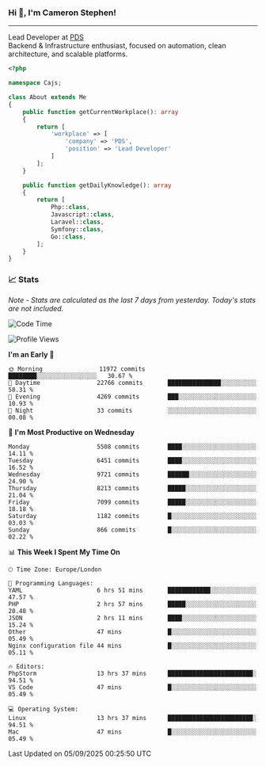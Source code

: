 ### Hi 👋, I'm Cameron Stephen!

---

Lead Developer at [PDS](https://prindatasolutions.co.uk)  
Backend & Infrastructure enthusiast, focused on automation, clean architecture, and scalable platforms.


```php
<?php

namespace Cajs;

class About extends Me
{
    public function getCurrentWorkplace(): array
    {
        return [
            'workplace' => [
                'company' => 'PDS',
                'position' => 'Lead Developer'
            ]
        ];
    }

    public function getDailyKnowledge(): array
    {
        return [
            Php::class,
            Javascript::class,
            Laravel::class,
            Symfony::class,
            Go::class,
        ];
    }
}
```

### 📈 Stats
<p><em>Note - Stats are calculated as the last 7 days from yesterday. Today's stats are not included.</em></p>


<!--START_SECTION:waka-->
![Code Time](http://img.shields.io/badge/Code%20Time-4%2C675%20hrs%2032%20mins-blue)

![Profile Views](http://img.shields.io/badge/Profile%20Views-0-blue)

**I'm an Early 🐤** 

```text
🌞 Morning                11972 commits       ████████░░░░░░░░░░░░░░░░░   30.67 % 
🌆 Daytime                22766 commits       ███████████████░░░░░░░░░░   58.31 % 
🌃 Evening                4269 commits        ███░░░░░░░░░░░░░░░░░░░░░░   10.93 % 
🌙 Night                  33 commits          ░░░░░░░░░░░░░░░░░░░░░░░░░   00.08 % 
```
📅 **I'm Most Productive on Wednesday** 

```text
Monday                   5508 commits        ████░░░░░░░░░░░░░░░░░░░░░   14.11 % 
Tuesday                  6451 commits        ████░░░░░░░░░░░░░░░░░░░░░   16.52 % 
Wednesday                9721 commits        ██████░░░░░░░░░░░░░░░░░░░   24.90 % 
Thursday                 8213 commits        █████░░░░░░░░░░░░░░░░░░░░   21.04 % 
Friday                   7099 commits        █████░░░░░░░░░░░░░░░░░░░░   18.18 % 
Saturday                 1182 commits        █░░░░░░░░░░░░░░░░░░░░░░░░   03.03 % 
Sunday                   866 commits         █░░░░░░░░░░░░░░░░░░░░░░░░   02.22 % 
```


📊 **This Week I Spent My Time On** 

```text
🕑︎ Time Zone: Europe/London

💬 Programming Languages: 
YAML                     6 hrs 51 mins       ████████████░░░░░░░░░░░░░   47.57 % 
PHP                      2 hrs 57 mins       █████░░░░░░░░░░░░░░░░░░░░   20.48 % 
JSON                     2 hrs 11 mins       ████░░░░░░░░░░░░░░░░░░░░░   15.24 % 
Other                    47 mins             █░░░░░░░░░░░░░░░░░░░░░░░░   05.49 % 
Nginx configuration file 44 mins             █░░░░░░░░░░░░░░░░░░░░░░░░   05.11 % 

🔥 Editors: 
PhpStorm                 13 hrs 37 mins      ████████████████████████░   94.51 % 
VS Code                  47 mins             █░░░░░░░░░░░░░░░░░░░░░░░░   05.49 % 

💻 Operating System: 
Linux                    13 hrs 37 mins      ████████████████████████░   94.51 % 
Mac                      47 mins             █░░░░░░░░░░░░░░░░░░░░░░░░   05.49 % 
```


 Last Updated on 05/09/2025 00:25:50 UTC
<!--END_SECTION:waka-->

